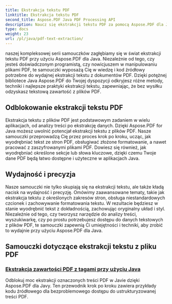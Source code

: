 ```yaml
---
title: Ekstrakcja tekstu PDF
linktitle: Ekstrakcja tekstu PDF
second_title: Aspose.PDF Java PDF Processing API
description: Naucz się ekstrakcji tekstu PDF za pomocą Aspose.PDF dla Java. Uzyskaj samouczki krok po kroku dotyczące wydajnej ekstrakcji tekstu z plików PDF.
type: docs
weight: 23
url: /pl/java/pdf-text-extraction/
---
```


naszej kompleksowej serii samouczków zagłębiamy się w świat ekstrakcji tekstu PDF przy użyciu Aspose.PDF dla Java. Niezależnie od tego, czy jesteś doświadczonym programistą, czy nowicjuszem w manipulowaniu plikami PDF, te samouczki wyposażą Cię w wiedzę i kod źródłowy potrzebne do wydajnej ekstrakcji tekstu z dokumentów PDF. Dzięki potężnej bibliotece Java Aspose.PDF do Twojej dyspozycji odkryjesz różne metody, techniki i najlepsze praktyki ekstrakcji tekstu, zapewniając, że bez wysiłku odzyskasz tekstową zawartość z plików PDF.

## Odblokowanie ekstrakcji tekstu PDF

Ekstrakcja tekstu z plików PDF jest podstawowym zadaniem w wielu aplikacjach, od analizy treści po ekstrakcję danych. Dzięki Aspose.PDF for Java możesz uwolnić potencjał ekstrakcji tekstu z plików PDF. Nasze samouczki przeprowadzą Cię przez proces krok po kroku, ucząc, jak wyodrębniać tekst ze stron PDF, obsługiwać złożone formatowanie, a nawet pracować z zaszyfrowanymi plikami PDF. Dowiesz się również, jak wyodrębniać określone sekcje lub słowa kluczowe, dzięki czemu Twoje dane PDF będą łatwo dostępne i użyteczne w aplikacjach Java.

## Wydajność i precyzja

Nasze samouczki nie tylko skupiają się na ekstrakcji tekstu, ale także kładą nacisk na wydajność i precyzję. Omówimy zaawansowane tematy, takie jak ekstrakcja tekstu z określonych zakresów stron, obsługa niestandardowych czcionek i zachowywanie formatowania tekstu. W rezultacie będziesz w stanie wyodrębnić tekst z dokładnością, zachowując oryginalny układ i styl. Niezależnie od tego, czy tworzysz narzędzie do analizy treści, wyszukiwarkę, czy po prostu potrzebujesz dostępu do danych tekstowych z plików PDF, te samouczki zapewnią Ci umiejętności i techniki, aby zrobić to wydajnie przy użyciu Aspose.PDF dla Java.

## Samouczki dotyczące ekstrakcji tekstu z pliku PDF
### [Ekstrakcja zawartości PDF z tagami przy użyciu Java](./tagged-pdf-content-extraction-using-java/)
Odblokuj moc ekstrakcji oznaczonych treści PDF w Javie dzięki Aspose.PDF dla Javy. Ten przewodnik krok po kroku zawiera przykłady kodu źródłowego dla bezproblemowego dostępu do ustrukturyzowanej treści PDF.